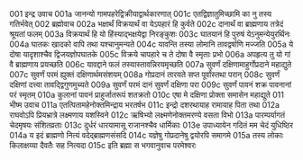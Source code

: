 001	इन्द्र उवाच
001a	जानन्यो गामपहरेद्विक्रीयाद्वार्थकारणात्
001c	एतद्विज्ञातुमिच्छामि का नु तस्य गतिर्भवेत्
002	ब्रह्मोवाच
002a	भक्षार्थं विक्रयार्थं वा येऽपहारं हि कुर्वते
002c	दानार्थं वा ब्राह्मणाय तत्रेदं श्रूयतां फलम्
003a	विक्रयार्थं हि यो हिंस्याद्भक्षयेद्वा निरङ्कुशः
003c	घातयानं हि पुरुषं येऽनुमन्येयुरर्थिनः
004a	घातकः खादको वापि तथा यश्चानुमन्यते
004c	यावन्ति तस्या लोमानि तावद्वर्षाणि मज्जति
005a	ये दोषा यादृशाश्चैव द्विजयज्ञोपघातके
005c	विक्रये चापहारे च ते दोषा वै स्मृताः प्रभो
006a	अपहृत्य तु यो गां वै ब्राह्मणाय प्रयच्छति
006c	यावद्दाने फलं तस्यास्तावन्निरयमृच्छति
007a	सुवर्णं दक्षिणामाहुर्गोप्रदाने महाद्युते
007c	सुवर्णं परमं ह्युक्तं दक्षिणार्थमसंशयम्
008a	गोप्रदानं तारयते सप्त पूर्वांस्तथा परान्
008c	सुवर्णं दक्षिणां दत्त्वा तावद्द्विगुणमुच्यते
009a	सुवर्णं परमं दानं सुवर्णं दक्षिणा परा
009c	सुवर्णं पावनं शक्र पावनानां परं स्मृतम्
010a	कुलानां पावनं प्राहुर्जातरूपं शतक्रतो
010c	एषा मे दक्षिणा प्रोक्ता समासेन महाद्युते
011	भीष्म उवाच
011a	एतत्पितामहेनोक्तमिन्द्राय भरतर्षभ
011c	इन्द्रो दशरथायाह रामायाह पिता तथा
012a	राघवोऽपि प्रियभ्रात्रे लक्ष्मणाय यशस्विने
012c	ऋषिभ्यो लक्ष्मणेनोक्तमरण्ये वसता विभो
013a	पारम्पर्यागतं चेदमृषयः संशितव्रताः
013c	दुर्धरं धारयामासू राजानश्चैव धार्मिकाः
013e	उपाध्यायेन गदितं मम चेदं युधिष्ठिर
014a	य इदं ब्राह्मणो नित्यं वदेद्ब्राह्मणसंसदि
014c	यज्ञेषु गोप्रदानेषु द्वयोरपि समागमे
015a	तस्य लोकाः किलाक्षय्या दैवतैः सह नित्यदा
015c	इति ब्रह्मा स भगवानुवाच परमेश्वरः
